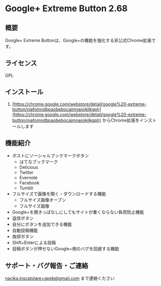 Google+ Extreme Button 2.68
===========================


概要    
----
Google+ Extreme Buttonは、Google+の機能を強化する非公式Chrome拡張です。

ライセンス
---------
GPL

インストール
-----------
1. [https://chrome.google.com/webstore/detail/google%20-extreme-button/niafomndbpaobebocajmnajojkilkgph](https://chrome.google.com/webstore/detail/google%20-extreme-button/niafomndbpaobebocajmnajojkilkgph) からChrome拡張をインストールします

機能紹介
-------
* ポストにソーシャルブックマークボタン
    * はてなブックマーク
    * Delicious
    * Twitter
    * Evernote
    * Facebook
    * Tumblr
* フルサイズで画像を開く・ダウンロードする機能
    * フルサイズ画像オーブン
    * フルサイズ画像
* Google+を開きっぱなしにしてもサイトが重くならない負荷防止機能
* 返信ボタン
* 自分にボタンを追加できる機能
* 自動投稿機能
* 挨拶ボタン
* Shift+Enterによる投稿
* 投稿ボタンが押せないGoogle+側のバグを回避する機能


サポート・バグ報告・ご連絡
----------------------
nacika.inscatolare+gpeb@gmail.com まで連絡ください

